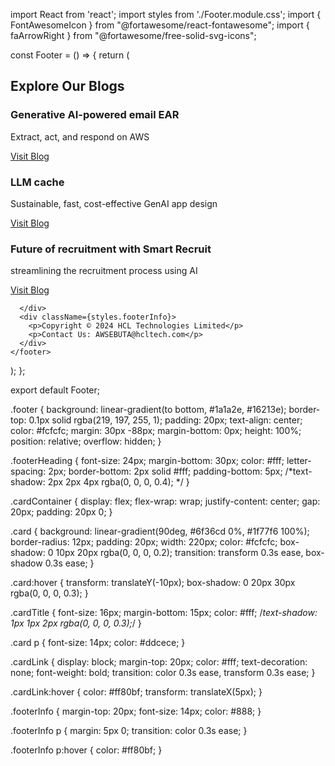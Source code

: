 import React from 'react';
import styles from './Footer.module.css';
import { FontAwesomeIcon } from "@fortawesome/react-fontawesome";
import { faArrowRight } from "@fortawesome/free-solid-svg-icons";

const Footer = () => {
  return (
    <footer className={styles.footer}>
      <h2 className={styles.footerHeading}>Explore Our Blogs</h2>
      <div className={styles.cardContainer}>
        <div className={styles.card}>
          <h3 className={styles.cardTitle}>Generative AI-powered email EAR</h3>
          <p>Extract, act, and respond on AWS</p>
          <a href="https://www.hcltech.com/blogs/generative-ai-powered-email-ear-on-aws" target="_blank" rel="noopener noreferrer" className={styles.cardLink}>Visit Blog <FontAwesomeIcon icon={faArrowRight}/></a>
        </div>
        <div className={styles.card}>
          <h3 className={styles.cardTitle}>LLM cache</h3>
          <p>Sustainable, fast, cost-effective GenAI app design</p>
          <a href="https://www.hcltech.com/blogs/llm-cache-sustainable-fast-cost-effective-genai-app-design" target="_blank" rel="noopener noreferrer" className={styles.cardLink}>Visit Blog <FontAwesomeIcon icon={faArrowRight}/></a>
        </div>
        <div className={styles.card}>
          <h3 className={styles.cardTitle}>Future of recruitment with Smart Recruit</h3>
          <p>streamlining the recruitment process using AI</p>
          <a href="https://www.hcltech.com/blogs/unlocking-the-future-of-recruitment-with-smartrecruit" target="_blank" rel="noopener noreferrer" className={styles.cardLink}>Visit Blog <FontAwesomeIcon icon={faArrowRight}/></a>
        </div>
       
      </div>
      <div className={styles.footerInfo}>
        <p>Copyright © 2024 HCL Technologies Limited</p>
        <p>Contact Us: AWSEBUTA@hcltech.com</p>
      </div>
    </footer>
  );
};

export default Footer;



.footer {
  background: linear-gradient(to bottom, #1a1a2e, #16213e);
  border-top: 0.1px solid rgba(219, 197, 255, 1);
  padding: 20px;
  text-align: center;
  color: #fcfcfc;
  margin: 30px -88px;
  margin-bottom: 0px;
  height: 100%;
  position: relative;
  overflow: hidden;
}

.footerHeading {
  font-size: 24px;
  margin-bottom: 30px;
  color: #fff;
  letter-spacing: 2px;
  border-bottom: 2px solid #fff;
  padding-bottom: 5px;
  /*text-shadow: 2px 2px 4px rgba(0, 0, 0, 0.4); */
}

.cardContainer {
  display: flex;
  flex-wrap: wrap;
  justify-content: center;
  gap: 20px;
  padding: 20px 0;
}

.card {
  background: linear-gradient(90deg, #6f36cd 0%, #1f77f6 100%);
  border-radius: 12px;
  padding: 20px;
  width: 220px;
  color: #fcfcfc;
  box-shadow: 0 10px 20px rgba(0, 0, 0, 0.2);
  transition: transform 0.3s ease, box-shadow 0.3s ease;
}

.card:hover {
  transform: translateY(-10px);
  box-shadow: 0 20px 30px rgba(0, 0, 0, 0.3);
}

.cardTitle {
  font-size: 16px;
  margin-bottom: 15px;
  color: #fff;
  /*text-shadow: 1px 1px 2px rgba(0, 0, 0, 0.3);*/
}

.card p {
  font-size: 14px;
  color: #ddcece;
}

.cardLink {
  display: block;
  margin-top: 20px;
  color: #fff;
  text-decoration: none;
  font-weight: bold;
  transition: color 0.3s ease, transform 0.3s ease;
}

.cardLink:hover {
  color: #ff80bf;
  transform: translateX(5px);
}

.footerInfo {
  margin-top: 20px;
  font-size: 14px;
  color: #888;
}

.footerInfo p {
  margin: 5px 0;
  transition: color 0.3s ease;
}

.footerInfo p:hover {
  color: #ff80bf;
}








